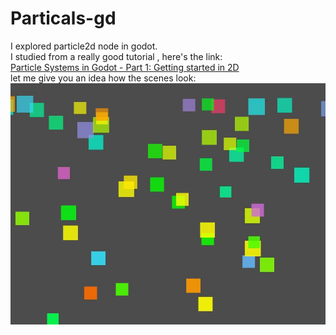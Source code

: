 # Particals-gd
I explored particle2d node in godot.<br> I studied from a really good tutorial , here's the link:<br> <a href="https://www.youtube.com/watch?v=yKoGuBGZatY">Particle Systems in Godot - Part 1: Getting started in 2D<a><br>
let me give you an idea how the scenes look: <br>
<img src="preview/confetti.JPG">
